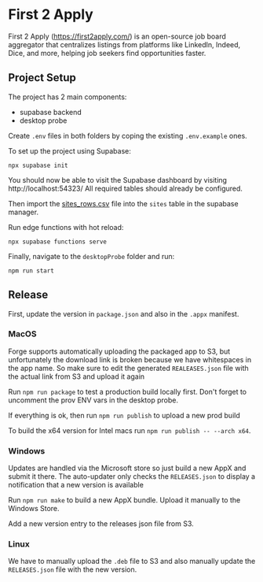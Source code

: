# First 2 Apply

First 2 Apply (https://first2apply.com/) is an open-source job board aggregator that centralizes listings from platforms like LinkedIn, Indeed, Dice, and more, helping job seekers find opportunities faster.

## Project Setup
The project has 2 main components:
- supabase backend
- desktop probe 

Create `.env` files in both folders by coping the existing `.env.example` ones.

To set up the project using Supabase:
```
npx supabase init
```

You should now be able to visit the Supabase dashboard by visiting http://localhost:54323/
All required tables should already be configured.

Then import the [sites_rows.csv](./supabase/sites_rows.csv) file into the `sites` table in the supabase manager.

Run edge functions with hot reload:
```
npx supabase functions serve
```

Finally, navigate to the `desktopProbe` folder and run:
```
npm run start
```

## Release

First, update the version in `package.json` and also in the `.appx` manifest.

### MacOS
Forge supports automatically uploading the packaged app to S3, but unfortunately the download link is broken because we have whitespaces in the app name. So make sure to edit the generated `REALEASES.json` file with the actual link from S3 and upload it again

Run `npm run package` to test a production build locally first. Don't forget to uncomment the prov ENV vars in the desktop probe.

If everything is ok, then run `npm run publish` to upload a new prod build

To build the x64 version for Intel macs run `npm run publish -- --arch x64`.

### Windows
Updates are handled via the Microsoft store so just build a new AppX and submit it there. The auto-updater only checks the `RELEASES.json` to display a notification that a new version is available

Run `npm run make` to build a new AppX bundle. Upload it manually to the Windows Store.

Add a new version entry to the releases json file from S3.

### Linux
We have to manually upload the `.deb` file to S3 and also manually update the `RELEASES.json` file with the new version.
